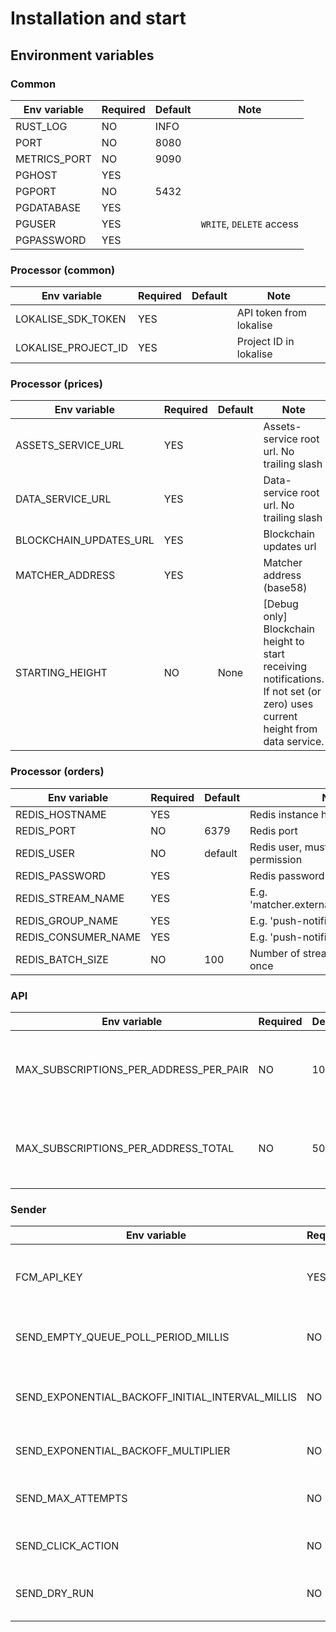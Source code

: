 # Installation and start

## Environment variables


### Common

| Env variable | Required | Default | Note                     |
| ------------ | -------- | ------- | ------------------------ |
| RUST_LOG     | NO       | INFO    |                          |
| PORT         | NO       | 8080    |                          |
| METRICS_PORT | NO       | 9090    |                          |
| PGHOST       | YES      |         |                          |
| PGPORT       | NO       | 5432    |                          |
| PGDATABASE   | YES      |         |                          |
| PGUSER       | YES      |         | `WRITE`, `DELETE` access |
| PGPASSWORD   | YES      |         |                          |


### Processor (common)

| Env variable           | Required | Default | Note                                       |
|------------------------| -------- | ------- |--------------------------------------------|
| LOKALISE_SDK_TOKEN     | YES      |         | API token from lokalise                    |
| LOKALISE_PROJECT_ID    | YES      |         | Project ID in lokalise                     |


### Processor (prices)

| Env variable           | Required | Default | Note                                       |
|------------------------| -------- | ------- |--------------------------------------------|
| ASSETS_SERVICE_URL     | YES      |         | Assets-service root url. No trailing slash |
| DATA_SERVICE_URL       | YES      |         | Data-service root url. No trailing slash   |
| BLOCKCHAIN_UPDATES_URL | YES      |         | Blockchain updates url                     |
| MATCHER_ADDRESS        | YES      |         | Matcher address (base58)                   |
| STARTING_HEIGHT        | NO       | None    | [Debug only] Blockchain height to start receiving notifications.<br/>If not set (or zero) uses current height from data  service. |


### Processor (orders)

| Env variable           | Required | Default | Note                                       |
|------------------------| -------- | ------- |--------------------------------------------|
| REDIS_HOSTNAME         | YES      |         | Redis instance hostname                    |
| REDIS_PORT             | NO       | 6379    | Redis port                                 |
| REDIS_USER             | NO       | default | Redis user, must have write permission     |
| REDIS_PASSWORD         | YES      |         | Redis password                             |
| REDIS_STREAM_NAME      | YES      |         | E.g. 'matcher.external.orders.execution'   |
| REDIS_GROUP_NAME       | YES      |         | E.g. 'push-notifications-service'          |
| REDIS_CONSUMER_NAME    | YES      |         | E.g. 'push-notifications-0'                |
| REDIS_BATCH_SIZE       | NO       | 100     | Number of stream items to query at once    |


### API

| Env variable                           | Required | Default | Note                                                        |
|----------------------------------------| -------- |---------|-------------------------------------------------------------|
| MAX_SUBSCRIPTIONS_PER_ADDRESS_PER_PAIR | NO       | 10      | Maximum number of price subscriptions per pair, per address |
| MAX_SUBSCRIPTIONS_PER_ADDRESS_TOTAL    | NO       | 50      | Maximum number of price subscriptions in total, per address |


### Sender

| Env variable                                     | Required | Default | Note                                               |
| ------------------------------------------------ | -------- | ------- | -------------------------------------------------- |
| FCM_API_KEY                                      | YES      |         | A token from FCM for sending messages to apps      |
| SEND_EMPTY_QUEUE_POLL_PERIOD_MILLIS              | NO       | 5000    | Period of polling for new messages                 |
| SEND_EXPONENTIAL_BACKOFF_INITIAL_INTERVAL_MILLIS | NO       | 5000    | Message send exponential strategy initial interval |
| SEND_EXPONENTIAL_BACKOFF_MULTIPLIER              | NO       | 3.0     | Exponential strategy multiplier                    |
| SEND_MAX_ATTEMPTS                                | NO       | 5       | No more retries after reaching max attempts limit  |
| SEND_CLICK_ACTION                                | NO       | "open"  | "click_action" field in sent Notification          |
| SEND_DRY_RUN                                     | NO       | 5       | No more retries after reaching max attempts limit  |
